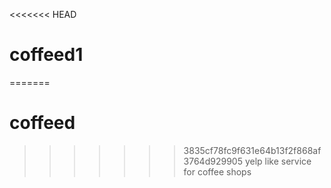 <<<<<<< HEAD
# coffeed1
=======
# coffeed
>>>>>>> 3835cf78fc9f631e64b13f2f868af3764d929905
yelp like service for coffee shops
